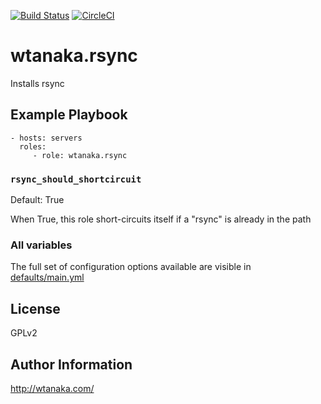 [![Build Status](https://travis-ci.org/wtanaka/ansible-role-rsync.svg?branch=master)](https://travis-ci.org/wtanaka/ansible-role-rsync)
[![CircleCI](https://circleci.com/gh/wtanaka/ansible-role-rsync.svg?style=svg)](https://circleci.com/gh/wtanaka/ansible-role-rsync)

wtanaka.rsync
================

Installs rsync

Example Playbook
----------------

    - hosts: servers
      roles:
         - role: wtanaka.rsync

### `rsync_should_shortcircuit`

Default: True

When True, this role short-circuits itself if a "rsync" is already in the path

### All variables

The full set of configuration options available are visible in
[defaults/main.yml](defaults/main.yml)


License
-------

GPLv2

Author Information
------------------

http://wtanaka.com/
